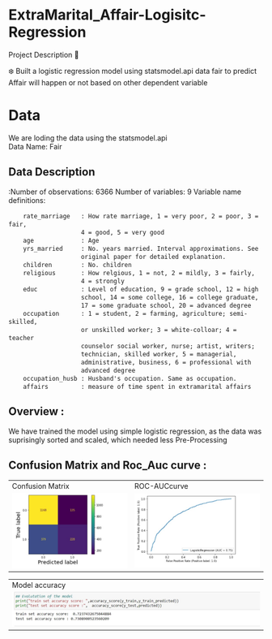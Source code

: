 # ExtraMarital_Affair-Logisitc-Regression
Project Description 📄

❄️ Built a logistic regression model using statsmodel.api data fair to predict Affair will happen or not based on other dependent variable

# Data
We are loding the data using the statsmodel.api<br/>
Data Name: Fair

## Data Description

:Number of observations: 6366
    Number of variables: 9
    Variable name definitions:

        rate_marriage   : How rate marriage, 1 = very poor, 2 = poor, 3 = fair,
                        4 = good, 5 = very good
        age             : Age
        yrs_married     : No. years married. Interval approximations. See
                        original paper for detailed explanation.
        children        : No. children
        religious       : How relgious, 1 = not, 2 = mildly, 3 = fairly,
                        4 = strongly
        educ            : Level of education, 9 = grade school, 12 = high
                        school, 14 = some college, 16 = college graduate,
                        17 = some graduate school, 20 = advanced degree
        occupation      : 1 = student, 2 = farming, agriculture; semi-skilled,
                        or unskilled worker; 3 = white-colloar; 4 = teacher
                        counselor social worker, nurse; artist, writers;
                        technician, skilled worker, 5 = managerial,
                        administrative, business, 6 = professional with
                        advanced degree
        occupation_husb : Husband's occupation. Same as occupation.
        affairs         : measure of time spent in extramarital affairs
        
## Overview :
We have trained the model using simple logistic regression, as the data was suprisingly sorted and scaled, which needed less Pre-Processing

## Confusion Matrix and Roc_Auc curve :
<table>
  <tr>
    <td>Confusion Matrix</td>
     <td>ROC-AUCcurve</td>
  </tr>
  <tr>
    <td><img src="static/saves/2.jpg" </td>
    <td><img src="static/saves/1.jpg" </td>
  </tr>
 </table>
 <table>
  <tr>
    <td>Model accuracy</td>
  </tr>
  <tr>
    <td><img src="static/saves/3.jpg"></td>
  </tr>
 </table>
        
